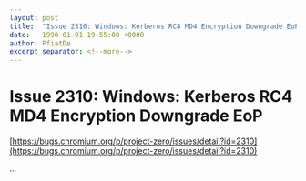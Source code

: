 ```yaml
---
layout: post
title:  "Issue 2310: Windows: Kerberos RC4 MD4 Encryption Downgrade EoP"
date:   1990-01-01 19:55:00 +0000
author: PfiatDe
excerpt_separator: <!--more-->
---
```


# Issue 2310: Windows: Kerberos RC4 MD4 Encryption Downgrade EoP
[https://bugs.chromium.org/p/project-zero/issues/detail?id=2310](https://bugs.chromium.org/p/project-zero/issues/detail?id=2310)

...
<!--more-->
